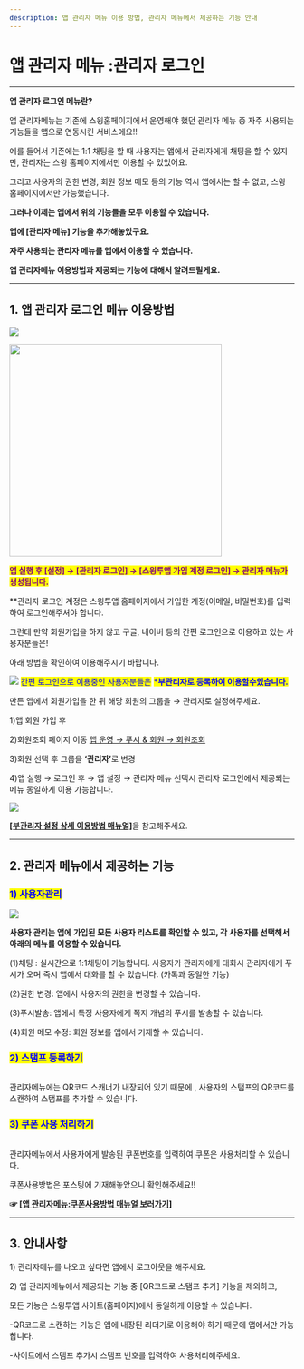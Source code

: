```yaml
---
description: 앱 관리자 메뉴 이용 방법, 관리자 메뉴에서 제공하는 기능 안내
---
```


# 앱 관리자 메뉴 :관리자 로그인

***



**앱 관리자 로그인 메뉴란?**

앱 관리자메뉴는 기존에 스윙홈페이지에서 운영해야 했던 관리자 메뉴 중 자주 사용되는 기능들을 앱으로 연동시킨 서비스에요!!

예를 들어서 기존에는 1:1 채팅을 할 때 사용자는 앱에서 관리자에게 채팅을 할 수 있지만, 관리자는 스윙 홈페이지에서만 이용할 수 있었어요.

그리고 사용자의 권한 변경, 회원 정보 메모 등의 기능 역시 앱에서는 할 수 없고, 스윙 홈페이지에서만 가능했습니다.

**그러나 이제는 앱에서 위의 기능들을 모두 이용할 수 있습니다.**

**앱에  \[관리자 메뉴] 기능을 추가해놓았구요.**&#x20;

**자주 사용되는 관리자 메뉴를 앱에서 이용할 수 있습니다.**&#x20;

**앱 관리자메뉴 이용방법과 제공되는 기능에 대해서 알려드릴게요.**

***



## **1. 앱 관리자 로그인 메뉴 이용방법**

![](https://wp.swing2app.co.kr/wp-content/uploads/2018/10/%EA%B4%80%EB%A6%AC%EC%9E%90%ED%8E%98%EC%9D%B4%EC%A7%801.png)

<div align="left"><img src="https://wp.swing2app.co.kr/wp-content/uploads/2018/10/%EC%95%B1%EA%B4%80%EB%A6%AC%EC%9E%90%EB%A9%94%EB%89%B41-515x1024.png" alt="" width="375"></div>

<mark style="color:purple;">**앱 실행 후 \[설정]  → \[관리자 로그인] → \[스윙투앱 가입 계정 로그인] → 관리자 메뉴가 생성됩니다.**</mark>&#x20;

\*\*관리자 로그인 계정은 스윙투앱 홈페이지에서 가입한 계정(이메일, 비밀번호)를 입력하여 로그인해주셔야 합니다.

그런데 만약 회원가입을 하지 않고 구글, 네이버 등의 간편 로그인으로 이용하고 있는 사용자분들은!

아래 방법을 확인하여 이용해주시기 바랍니다.&#x20;



![](https://wp.swing2app.co.kr/wp-content/uploads/2020/04/%EB%8B%A8%EB%9D%BD1-1.png) <mark style="color:blue;">간편 로그인으로 이용중인 사용자분들은</mark> <mark style="color:blue;"></mark><mark style="color:blue;">**\*부관리자로 등록하여 이용할수있습니다.**</mark>

만든 앱에서 회원가입을 한 뒤 해당 회원의 그룹을 → 관리자로 설정해주세요.&#x20;

1\)앱 회원 가입 후&#x20;

2\)회원조회 페이지 이동 [앱 운영 → 푸시 & 회원 → 회원조회](http://www.swing2app.co.kr/view/member_list)

3\)회원 선택 후 그룹을 **‘관리자’**&#xB85C; 변경

4\)앱 실행 → 로그인 후 → 앱 설정  → 관리자 메뉴 선택시 관리자 로그인에서 제공되는 메뉴 동일하게 이용 가능합니다.

![](https://wp.swing2app.co.kr/wp-content/uploads/2018/10/20212906.png)

[**\[부관리자 설정 상세 이용방법 매뉴얼\]**](../../manual/appmanage/pushmember/associate-administrator.md)을 참고해주세요.

***



## **2.  관리자 메뉴에서 제공하는 기능**



### <mark style="color:blue;">**1) 사용자관리**</mark>

![](https://wp.swing2app.co.kr/wp-content/uploads/2018/10/%EC%95%B1%EA%B4%80%EB%A6%AC%EC%9E%90%EB%A9%94%EB%89%B4-%EC%82%AC%EC%9A%A9%EC%9E%90%EA%B4%80%EB%A6%AC.png)

**사용자 관리는 앱에 가입된 모든 사용자 리스트를 확인할 수 있고, 각 사용자를 선택해서 아래의 메뉴를 이용할 수 있습니다.**&#x20;

(1)채팅 : 실시간으로 1:1채팅이 가능합니다. 사용자가 관리자에게 대화시 관리자에게 푸시가 오며 즉시 앱에서 대화를 할 수 있습니다. (카톡과 동일한 기능)&#x20;

(2)권한 변경: 앱에서 사용자의 권한을 변경할 수 있습니다.&#x20;

(3)푸시발송: 앱에서 특정 사용자에게 쪽지 개념의 푸시를 발송할 수 있습니다.&#x20;

(4)회원 메모 수정: 회원 정보를 앱에서 기재할 수 있습니다.



### <mark style="color:blue;">**2) 스탬프 등록하기**</mark>

<div align="left"><img src="https://wp.swing2app.co.kr/wp-content/uploads/2018/10/%EC%95%B1_%EA%B4%80%EB%A6%AC%EC%9E%90%EB%A9%94%EB%89%B4-%EC%8A%A4%ED%83%AC%ED%94%842.png" alt=""></div>

관리자메뉴에는 QR코드 스캐너가 내장되어 있기 때문에 , 사용자의 스탬프의 QR코드를 스캔하여 스탬프를 추가할 수 있습니다.



### <mark style="color:blue;">**3) 쿠폰 사용 처리하기**</mark>

<div align="left"><img src="https://wp.swing2app.co.kr/wp-content/uploads/2018/10/%EC%95%B1%EA%B4%80%EB%A6%AC%EC%9E%90%EB%A9%94%EB%89%B4-%EC%BF%A0%ED%8F%B0%EC%82%AC%EC%9A%A9.png" alt=""></div>

관리자메뉴에서 사용자에게 발송된 쿠폰번호를 입력하여 쿠폰은 사용처리할 수 있습니다.&#x20;

쿠폰사용방법은 포스팅에 기재해놓았으니 확인해주세요!!

**☞ \[**[**앱 관리자메뉴:쿠폰사용방법 매뉴얼 보러가기**](https://documentation.swing2app.co.kr/undefined/appoperation/appmanager-couponuse)**]**

***



## **3. 안내사항**

1\) 관리자메뉴를 나오고 싶다면 앱에서 로그아웃을 해주세요.&#x20;

2\) 앱 관리자메뉴에서 제공되는 기능 중 \[QR코드로 스탬프 추가] 기능을 제외하고,&#x20;

모든 기능은 스윙투앱 사이트(홈페이지)에서 동일하게 이용할 수 있습니다.&#x20;

-QR코드로 스캔하는 기능은 앱에 내장된 리더기로 이용해야 하기 때문에 앱에서만 가능합니다.&#x20;

-사이트에서 스탬프 추가시 스탬프 번호를 입력하여 사용처리해주세요.&#x20;

